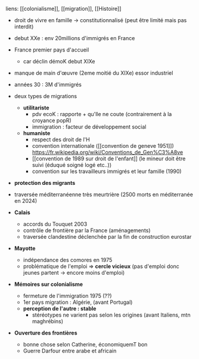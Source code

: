 liens: [[colonialisme]], [[migration]], [[Histoire]]

- droit de vivre en famille -> constitutionnalisé (peut être limité mais pas interdit)
- debut XXe : env 20millions d'immigrés en France
- France premier pays d'accueil
	- car déclin démoK debut XIXe
- manque de main d'œuvre (2eme moitié du XIXe) essor industriel
- années 30 : 3M d'immigrés

- deux types de migrations
	- **utilitariste**
		- pdv ecoK : rapporte + qu'lle ne coute (contrairement à la croyance popR)
		- immigration : facteur de développement social
	- **humaniste**
		- respect des droit de l'H
		- convention internationale ([[convention de geneve 1951]]) https://fr.wikipedia.org/wiki/Conventions_de_Gen%C3%A8ve
		- [[convention de 1989 sur droit de l'enfant]] (le mineur doit être suivi (éduqué soigné logé etc..))
		- convention sur les travailleurs immigrés et leur famille (1990)
		
- **protection des migrants**
-  traversée méditerranéenne très meurtrière (2500 morts en méditerranée en 2024)
- **Calais**
	- accords du Touquet 2003
	- contrôle de frontière par la France (aménagements)
	- traversée clandestine déclenchée par la fin de construction eurostar

- **Mayotte**
	- indépendance des comores en 1975
	- problématique de l'emploi => **cercle vicieux** (pas d'emploi donc jeunes partent -> encore moins d'emploi)

- **Mémoires sur colonialisme**
	- fermeture de l'immigration 1975 (??)
	- 1er pays migration : Algérie, (avant Portugal)
	- **perception de l'autre : stable**
		- stéréotypes ne varient pas selon les origines (avant Italiens, mtn maghrébins)
- **Ouverture des frontières**
	- bonne chose selon Catherine, économiquemT bon
	- Guerre Darfour entre arabe et africain 

